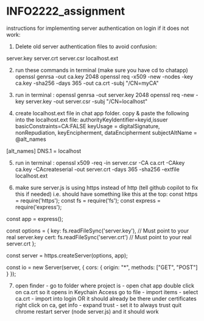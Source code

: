 # INFO2222_assignment

instructions for implementing server authentication on login if it does not work:
1. Delete old server authentication files to avoid confusion: 

server.key
server.crt
server.csr
localhost.ext

2. run these commands in terminal (make sure you have cd to chatapp)
openssl genrsa -out ca.key 2048
openssl req -x509 -new -nodes -key ca.key -sha256 -days 365 -out ca.crt -subj "/CN=myCA"

3. run in terminal : 
openssl genrsa -out server.key 2048
openssl req -new -key server.key -out server.csr -subj "/CN=localhost"

4. create localhost.ext file in chat app folder. copy & paste the following into the localhost.ext file: 
authorityKeyIdentifier=keyid,issuer
basicConstraints=CA:FALSE
keyUsage = digitalSignature, nonRepudiation, keyEncipherment, dataEncipherment
subjectAltName = @alt_names

[alt_names]
DNS.1 = localhost

5. run in terminal :
openssl x509 -req -in server.csr -CA ca.crt -CAkey ca.key -CAcreateserial -out server.crt -days 365 -sha256 -extfile localhost.ext

6. make sure server.js is using https instead of http (tell github copilot to fix this if needed)
i.e. should have something like this at the top: 
const https = require('https');
const fs = require('fs');
const express = require('express');

const app = express();

const options = {
    key: fs.readFileSync('server.key'),    // Must point to your real server.key
    cert: fs.readFileSync('server.crt')     // Must point to your real server.crt
};

const server = https.createServer(options, app);

const io = new Server(server, {
    cors: {
        origin: "*",
        methods: ["GET", "POST"]
    }
});

7. open finder - go to folder where project is - open chat app
double click on ca.crt so it opens in Keychain Access
go to file - import items - select ca.crt - import into login OR it should already be there under certificates
right click on ca, get info - expand trust - set it to always trust
quit chrome
restart server (node server.js) and it should work
